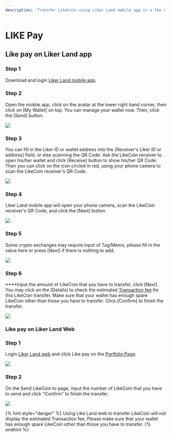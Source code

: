 ```yaml
---
description: 'Transfer LikeCoin using Liker Land mobile app in a few clicks, no handling fee'
---
```


# LIKE Pay

## Like pay on Liker Land app

### Step 1

Download and login [Liker Land mobile app](https://liker.land/getapp).

### Step 2

Open the mobile app, click on the avatar at the lower right hand corner, then click on \[My Wallet\] on top. You can manage your wallet now. Then, click the \[Send\] button.

![](../../.gitbook/assets/img_2154.jpg)

### Step 3

You can fill in the Liker ID or wallet address into the \[Receiver's Liker ID or address\] field, or else scanning the QR Code: Ask the LikeCoin receiver to open his/her wallet and click \[Receive\] button to show his/her QR Code. Then you can click on the icon circled in red, using your phone camera to scan the LikeCoin receiver's QR Code. 

![](../../.gitbook/assets/like-pay-2-en.png)

### **Step 4**

Liker Land mobile app will open your phone camera, scan the LikeCoin receiver's QR Code, and click the \[Next\] button.

![](../../.gitbook/assets/img_2158.png)

### **Step 5**

Some crypto exchanges may require input of Tag/Memo, please fill in the value here or press \[Next\] if there is nothing to add.

![](../../.gitbook/assets/digifinex-tagmemo.png)

### **Step 6**

****Input the amount of LikeCoin that you have to transfer, click \[Next\].  You may click on the \[Details\] to check the estimated [Transaction fee](https://docs.like.co/user-guide/likecoin-token/transaction-fee) for this LikeCoin transfer.  Make sure that your wallet has enough spare LikeCoin other than those you have to transfer. Click \[Confirm\] to finish the transfer.

![](../../.gitbook/assets/like-pay-4-en.png)

### Like pay on Liker Land Web

### Step 1

Login [Liker Land web](https://docs.like.co/user-guide/reader/download#liker-land-web-https-liker-land) and click Like pay on the [Portfolio Page](https://docs.like.co/user-guide/creator/portfolio-page).

![](../../.gitbook/assets/like-pay-5-en.png)

### Step 2

On the Send LikeCoin to page, input the number of LikeCoin that you have to send and click "Confirm" to finish the transfer.

![](../../.gitbook/assets/like-pay-6-en.png)

{% hint style="danger" %}
Using Like Land web to transfer LikeCoin will not display the estimated Transaction fee, Please make sure that your wallet has enough spare LikeCoin other than those you have to transfer.
{% endhint %}

